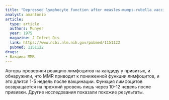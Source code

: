 ```yaml
---
title: "Depressed lymphocyte function after measles-mumps-rubella vaccination"
analyst: amantonio
article:
  type: article
  authors: Munyer
  year: 1975
  magazine: J Infect Dis
  link: https://www.ncbi.nlm.nih.gov/pubmed/1151122
  pubmed: 1151122
drugs:
- Вакцина MMR
---
```


Авторы проверили реакцию лимфоцитов на кандиду у привитых, и обнаружили, что MMR приводит к пониженной функции лимфоцитов, и это длится 1-5 недель после вакцинации. Функция лимфоцитов возвращается на прежний уровень лишь через 10-12 недель после прививки. Другие исследования показали похожие результаты.
